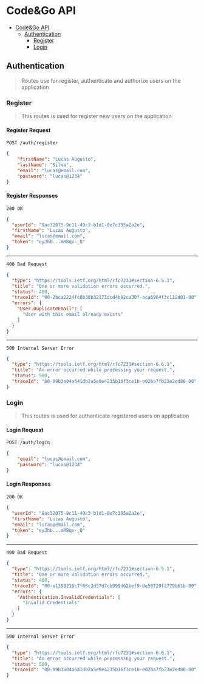 
# Code&Go API

- [Code&Go API](#code&go-api)
  - [Authentication](#authentication)
    - [Register](#register)
    - [Login](#login)

## Authentication

> Routes use for register, authenticate and authorize users on the application

### Register

> This routes is used for register new users on the application

#### Register Request

```http
POST /auth/register
```

```json
{
    "firstName": "Lucas Augusto",
    "lastName": "Silva",
    "email": "lucas@email.com",
    "password": "lucas@1234"
}
```

#### Register Responses

```http
200 OK
```

```json
{
  "userId": "9ac32075-9c11-49c3-b1d1-0e7c395a2a2e",
  "firstName": "Lucas Augusto",
  "email": "lucas@email.com",
  "token": "eyJhb...mRBqv-_Q"
}
```

---

```http
400 Bad Request
```

```json
{
  "type": "https://tools.ietf.org/html/rfc7231#section-6.5.1",
  "title": "One or more validation errors occurred.",
  "status": 400,
  "traceId": "00-2bca2224fc0b38b32171dcd4b82ca30f-aca6964f3c112d01-00",
  "errors": {
    "User.DuplicateEmail": [
      "User with this email already exists"
    ]
  }
}
```

---

```http
500 Internal Server Error
```

```json
{
  "type": "https://tools.ietf.org/html/rfc7231#section-6.6.1",
  "title": "An error occurred while processing your request.",
  "status": 500,
  "traceId": "00-99b3a04a641db2a5e0e4235b16f3ce1b-e02ba7fb23e2ed88-00"
}
```


### Login

> This routes is used for authenticate registered users on application

#### Login Request

```http
POST /auth/login
```

```json
{
    "email": "lucas@email.com",
    "password": "lucas@1234"
}
```

#### Login Responses

```http
200 OK
```

```json
{
  "userId": "9ac32075-9c11-49c3-b1d1-0e7c395a2a2e",
  "firstName": "Lucas Augusto",
  "email": "lucas@email.com",
  "token": "eyJhb...mRBqv-_Q"
}
```

---

```http
400 Bad Request
```

```json
{
  "type": "https://tools.ietf.org/html/rfc7231#section-6.5.1",
  "title": "One or more validation errors occurred.",
  "status": 400,
  "traceId": "00-a1399216c7f66c3d57d7cb999d62bef9-0e58729f2779b61b-00",
  "errors": {
    "Authentication.InvalidCredentials": [
      "Invalid Credentials"
    ]
  }
}
```

---

```http
500 Internal Server Error
```

```json
{
  "type": "https://tools.ietf.org/html/rfc7231#section-6.6.1",
  "title": "An error occurred while processing your request.",
  "status": 500,
  "traceId": "00-99b3a04a641db2a5e0e4235b16f3ce1b-e02ba7fb23e2ed88-00"
}
```
